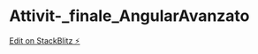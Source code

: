 # Attivit-_finale_AngularAvanzato

[Edit on StackBlitz ⚡️](https://stackblitz.com/edit/angular-ivxkqn)